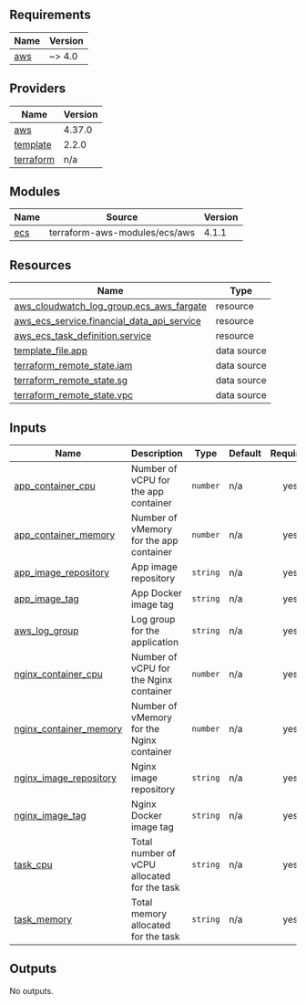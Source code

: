## Requirements

| Name | Version |
|------|---------|
| <a name="requirement_aws"></a> [aws](#requirement\_aws) | ~> 4.0 |

## Providers

| Name | Version |
|------|---------|
| <a name="provider_aws"></a> [aws](#provider\_aws) | 4.37.0 |
| <a name="provider_template"></a> [template](#provider\_template) | 2.2.0 |
| <a name="provider_terraform"></a> [terraform](#provider\_terraform) | n/a |

## Modules

| Name | Source | Version |
|------|--------|---------|
| <a name="module_ecs"></a> [ecs](#module\_ecs) | terraform-aws-modules/ecs/aws | 4.1.1 |

## Resources

| Name | Type |
|------|------|
| [aws_cloudwatch_log_group.ecs_aws_fargate](https://registry.terraform.io/providers/hashicorp/aws/latest/docs/resources/cloudwatch_log_group) | resource |
| [aws_ecs_service.financial_data_api_service](https://registry.terraform.io/providers/hashicorp/aws/latest/docs/resources/ecs_service) | resource |
| [aws_ecs_task_definition.service](https://registry.terraform.io/providers/hashicorp/aws/latest/docs/resources/ecs_task_definition) | resource |
| [template_file.app](https://registry.terraform.io/providers/hashicorp/template/latest/docs/data-sources/file) | data source |
| [terraform_remote_state.iam](https://registry.terraform.io/providers/hashicorp/terraform/latest/docs/data-sources/remote_state) | data source |
| [terraform_remote_state.sg](https://registry.terraform.io/providers/hashicorp/terraform/latest/docs/data-sources/remote_state) | data source |
| [terraform_remote_state.vpc](https://registry.terraform.io/providers/hashicorp/terraform/latest/docs/data-sources/remote_state) | data source |

## Inputs

| Name | Description | Type | Default | Required |
|------|-------------|------|---------|:--------:|
| <a name="input_app_container_cpu"></a> [app\_container\_cpu](#input\_app\_container\_cpu) | Number of vCPU for the app container | `number` | n/a | yes |
| <a name="input_app_container_memory"></a> [app\_container\_memory](#input\_app\_container\_memory) | Number of vMemory for the app container | `number` | n/a | yes |
| <a name="input_app_image_repository"></a> [app\_image\_repository](#input\_app\_image\_repository) | App image repository | `string` | n/a | yes |
| <a name="input_app_image_tag"></a> [app\_image\_tag](#input\_app\_image\_tag) | App Docker image tag | `string` | n/a | yes |
| <a name="input_aws_log_group"></a> [aws\_log\_group](#input\_aws\_log\_group) | Log group for the application | `string` | n/a | yes |
| <a name="input_nginx_container_cpu"></a> [nginx\_container\_cpu](#input\_nginx\_container\_cpu) | Number of vCPU for the Nginx container | `number` | n/a | yes |
| <a name="input_nginx_container_memory"></a> [nginx\_container\_memory](#input\_nginx\_container\_memory) | Number of vMemory for the Nginx container | `number` | n/a | yes |
| <a name="input_nginx_image_repository"></a> [nginx\_image\_repository](#input\_nginx\_image\_repository) | Nginx image repository | `string` | n/a | yes |
| <a name="input_nginx_image_tag"></a> [nginx\_image\_tag](#input\_nginx\_image\_tag) | Nginx Docker image tag | `string` | n/a | yes |
| <a name="input_task_cpu"></a> [task\_cpu](#input\_task\_cpu) | Total number of vCPU allocated for the task | `string` | n/a | yes |
| <a name="input_task_memory"></a> [task\_memory](#input\_task\_memory) | Total memory allocated for the task | `string` | n/a | yes |

## Outputs

No outputs.
